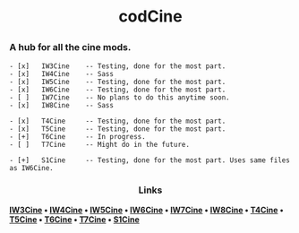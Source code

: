 # <p style="text-align: center;">**codCine**</p>
### A hub for all the cine mods.

    - [x]   IW3Cine    -- Testing, done for the most part.
    - [x]   IW4Cine    -- Sass
    - [x]   IW5Cine    -- Testing, done for the most part.
    - [x]   IW6Cine    -- Testing, done for the most part.
    - [ ]   IW7Cine    -- No plans to do this anytime soon.
    - [x]   IW8Cine    -- Sass

    - [x]   T4Cine     -- Testing, done for the most part.
    - [x]   T5Cine     -- Testing, done for the most part.
    - [+]   T6Cine     -- In progress.
    - [ ]   T7Cine     -- Might do in the future.

    - [+]   S1Cine     -- Testing, done for the most part. Uses same files as IW6Cine.

### <p style="text-align: center;">**Links**

**[IW3Cine](https://github.com/datapIan/iw3cine_update) • [IW4Cine](https://github.com/sortileges/iw4cine) • [IW5Cine](https://github.com/datapIan/iw5cine_update) • [IW6Cine](https://github.com/datapIan/iw6cine) • [IW7Cine]() • [IW8Cine](https://github.com/sortileges/iw8cine) • [T4Cine](https://github.com/datapIan/t4cine_update) • [T5Cine](https://github.com/datapIan/t5cine_update) • [T6Cine]() • [T7Cine]() • [S1Cine]()**
